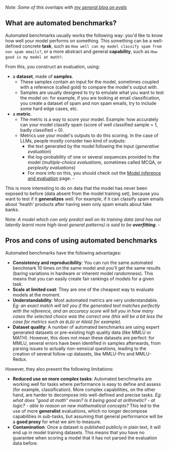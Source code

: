 *Note: Some of this overlaps with [my general blog on evals](https://huggingface.co/blog/clefourrier/llm-evaluation)*
## What are automated benchmarks?

Automated benchmarks usually works the following way: you'd like to know how well your model performs on something. This something can be a well-defined concrete **task**, such as `How well can my model classify spam from non spam emails?`, or a more abstract and general **capability**, such as `How good is my model at math?`.

From this, you construct an evaluation, using:
- a **dataset**, made of **samples**. 
	- These samples contain an input for the model, sometimes coupled with a reference (called gold) to compare the model's output with. 
	- Samples are usually designed to try to emulate what you want to test the model on: for example, if you are looking at email classification, you create a dataset of spam and non spam emails, try to include some hard edge cases, etc. 
- a **metric**. 
	- The metric is a way to score your model.
	  Example: how accurately can your model classify spam (score of well classified sample = 1, badly classified = 0).
	- Metrics use your model's outputs to do this scoring. In the case of LLMs, people mostly consider two kind of outputs:
		- the text generated by the model following the input (*generative evaluation*)
		- the log-probability of one or several sequences provided to the model (*multiple-choice evaluations*, sometimes called MCQA, or *perplexity evaluations*)
		- For more info on this, you should check out the [Model inference and evaluation](https://github.com/huggingface/evaluation-guidebook/blob/main/contents/General%20knowledge/Model%20inference%20and%20evaluation.md) page. -

This is more interesting to do on data that the model has never been exposed to before (data absent from the model training set), because you want to test if it **generalizes** well. For example, if it can classify spam emails about 'health' products after having seen only spam emails about fake banks.

Note: *A model which can only predict well on its training data (and has not latently learnt more high-level general patterns) is said to be **overfitting**.* -

## Pros and cons of using automated benchmarks
Automated benchmarks have the following advantages:
- **Consistency and reproducibility**: You can run the same automated benchmark 10 times on the same model and you'll get the same results (baring variations in hardware or inherent model randomness). This means that you can easily create fair rankings of models for a given task. 
- **Scale at limited cost**: They are one of the cheapest way to evaluate models at the moment.
- **Understandability**: Most automated metrics are very understandable. 
  *Eg: an exact match will tell you if the generated text matches perfectly with the reference, and an accuracy score will tell you in how many cases the selected choice was the correct one (this will be a bit less the case for metrics such as `BLEU` or `ROUGE` for example).*
- **Dataset quality**: A number of automated benchmarks are using expert generated datasets or pre-existing high quality data (like MMLU or MATH). However, this does not mean these datasets are perfect: for MMLU, several errors have been identified in samples afterwards, from parsing issues to actually non-sensical questions, leading to the creation of several follow-up datasets, like MMLU-Pro and MMLU-Redux.

However, they also present the following limitations:
- **Reduced use on more complex tasks**: Automated benchmarks are working well for tasks where performance is easy to define and assess (for example, classification). More complex capabilities, on the other hand, are harder to decompose into well-defined and precise tasks. 
  *Eg: what does "good at math" mean? Is it being good at arithmetic? - at logic? - able to reason on new mathematical concepts?*
  This led to the use of more **generalist** evaluations, which no longer decompose capabilities in sub-tasks, but assuming that general performance will be a **good proxy** for what we aim to measure.  
- **Contamination**: Once a dataset is published publicly in plain text, it will end up in model training datasets. This means that you have no guarantee when scoring a model that it has not parsed the evaluation data before.
